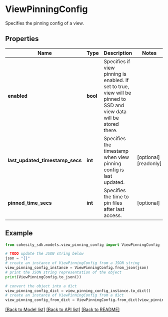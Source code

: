 # ViewPinningConfig

Specifies the pinning config of a view.

## Properties

Name | Type | Description | Notes
------------ | ------------- | ------------- | -------------
**enabled** | **bool** | Specifies if view pinning is enabled. If set to true, view will be pinned to SSD and view data will be stored there. | 
**last_updated_timestamp_secs** | **int** | Specifies the timestamp when view pinning config is last updated. | [optional] [readonly] 
**pinned_time_secs** | **int** | Specifies the time to pin files after last access. | [optional] 

## Example

```python
from cohesity_sdk.models.view_pinning_config import ViewPinningConfig

# TODO update the JSON string below
json = "{}"
# create an instance of ViewPinningConfig from a JSON string
view_pinning_config_instance = ViewPinningConfig.from_json(json)
# print the JSON string representation of the object
print(ViewPinningConfig.to_json())

# convert the object into a dict
view_pinning_config_dict = view_pinning_config_instance.to_dict()
# create an instance of ViewPinningConfig from a dict
view_pinning_config_from_dict = ViewPinningConfig.from_dict(view_pinning_config_dict)
```
[[Back to Model list]](../README.md#documentation-for-models) [[Back to API list]](../README.md#documentation-for-api-endpoints) [[Back to README]](../README.md)


